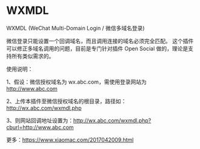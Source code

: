 # WXMDL
WXMDL (WeChat Multi-Domain Login / 微信多域名登录)

微信登录只能设置一个回调域名，而且调用连接的域名必须完全匹配。
这个插件可以修正多域名调用的问题，目前是专门针对插件 Open Social 做的，理论是支持所有类似需求的。

使用说明：

1、假设：微信授权域名为 wx.abc.com，需使用登录网站为 http://www.abc.com

2、上传本插件至微信授权域名的根目录，路径如：http://wx.abc.com/wxmdl.php

3、则网站回调地址设置为：http://wx.abc.com/wxmdl.php?cburl=http://www.abc.com


更多：https://www.xiaomac.com/2017042009.html
